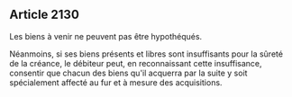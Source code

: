 Article 2130
----
Les biens à venir ne peuvent pas être hypothéqués.

Néanmoins, si ses biens présents et libres sont insuffisants pour la sûreté de
la créance, le débiteur peut, en reconnaissant cette insuffisance, consentir que
chacun des biens qu'il acquerra par la suite y soit spécialement affecté au fur
et à mesure des acquisitions.

